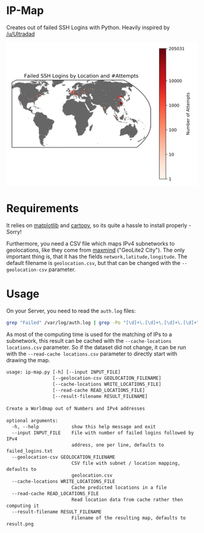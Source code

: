 # IP-Map
Creates out of failed SSH Logins with Python. Heavily inspired by [/u/Ultradad](https://www.reddit.com/r/dataisbeautiful/comments/7gvm5p/heatmap_of_attempted_ssh_logins_on_my_server_oc/)

![Example of Failed SSH Login Attempts Graphics][example]

# Requirements
It relies on [matplotlib] and [cartopy], so its quite a hassle to install properly - Sorry!

Furthermore, you need a CSV file which maps IPv4 subnetworks to geolocations, like they come from [maxmind] ("GeoLite2 City"). The only important thing is, that it has the fields `network,latitude,longitude`. The default filename is `geolocation.csv`, but that can be changed with the `--geolocation-csv` parameter.

# Usage
On your Server, you need to read the `auth.log` files:
```bash
grep "Failed" /var/log/auth.log | grep -Po "[\d]+\.[\d]+\.[\d]+\.[\d]+" | sort | uniq -c > access_failed.csv
```

As most of the computing time is used for the matching of IPs to a subnetwork, this result can be cached with the `--cache-locations locations.csv` parameter. So if the dataset did not change, it can be run with the `--read-cache locations.csv` parameter to directly start with drawing the map.

```text
usage: ip-map.py [-h] [--input INPUT_FILE]
                 [--geolocation-csv GEOLOCATION_FILENAME]
                 [--cache-locations WRITE_LOCATIONS_FILE]
                 [--read-cache READ_LOCATIONS_FILE]
                 [--result-filename RESULT_FILENAME]

Create a Worldmap out of Numbers and IPv4 addresses

optional arguments:
  -h, --help            show this help message and exit
  --input INPUT_FILE    File with number of failed logins followed by IPv4
                        address, one per line, defaults to failed_logins.txt
  --geolocation-csv GEOLOCATION_FILENAME
                        CSV file with subnet / location mapping, defaults to
                        geolocation.csv
  --cache-locations WRITE_LOCATIONS_FILE
                        Cache predicted locations in a file
  --read-cache READ_LOCATIONS_FILE
                        Read location data from cache rather then computing it
  --result-filename RESULT_FILENAME
                        Filename of the resulting map, defaults to result.png
```

[example]: examples/example.png "Example Graphic"
[matplotlib]: http://matplotlib.org
[cartopy]: http://scitools.org.uk/cartopy/
[maxmind]: https://dev.maxmind.com/geoip/geoip2/geolite2/
